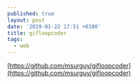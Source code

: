 ```yaml
---
published: true
layout: post
date: '2019-01-22 17:51 +0100'
title: gifloopcoder
tags:
  - web
---
```

[https://github.com/msurguy/gifloopcoder](https://github.com/msurguy/gifloopcoder)